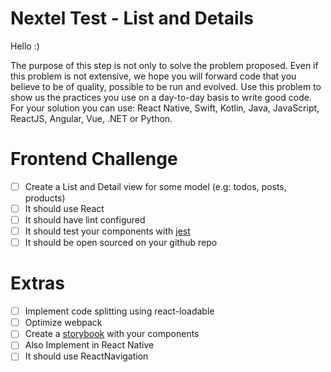 # Nextel Test - List and Details

Hello :)

The purpose of this step is not only to solve the problem proposed. Even if this problem is not extensive, we hope you will forward code that you believe to be of quality, possible to be run and evolved. Use this problem to show us the practices you use on a day-to-day basis to write good code.
 
For your solution you can use: React Native, Swift, Kotlin, Java, JavaScript, ReactJS, Angular, Vue, .NET or Python.

# Frontend Challenge

- [ ] Create a List and Detail view for some model (e.g: todos, posts, products)
- [ ] It should use React
- [ ] It should have lint configured
- [ ] It should test your components with [jest]
- [ ] It should be open sourced on your github repo

# Extras

- [ ] Implement code splitting using react-loadable
- [ ] Optimize webpack
- [ ] Create a [storybook] with your components
- [ ] Also Implement in React Native
- [ ] It should use ReactNavigation

[storybook]: https://github.com/storybooks/storybook
[jest]: https://jest-everywhere.now.sh
